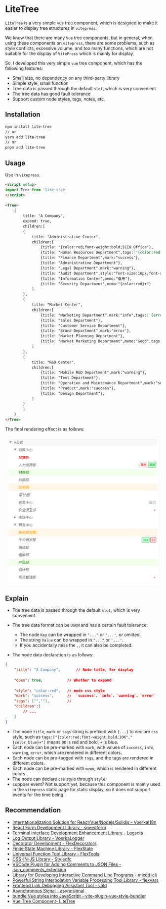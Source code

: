 # LiteTree

`LiteTree` is a very simple `vue` tree component, which is designed to make it easier to display tree structures in `vitepress`.

We know that there are many `Vue` tree components, but in general, when using these components on `vitepress`, there are some problems, such as style conflicts, excessive volume, and too many functions, which are not suitable for the display of `VitePress` which is mainly for display.

So, I developed this very simple `vue` tree component, which has the following features:

- Small size, no dependency on any third-party library
- Simple style, small function
- Tree data is passed through the default `slot`, which is very convenient
- The tree data has good fault tolerance
- Support custom node styles, tags, notes, etc.


## Installation

```bash
npm install lite-tree
// or
yarn add lite-tree
// or
pnpm add lite-tree
```

## Usage

Use in `vitepress`.

```md
<script setup>
import Tree from 'lite-tree'
</script>

<Tree>
    {
        title: "A Company",
        expend: true,
        children:[          
        {
            title: "Administrative Center",
            children:[
                {title: "{color:red;font-weight:bold;}CEO Office"},
                {title: "Human Resources Department",tags:['{color:red;}Key','{success}Urgent']},
                {title: "Finance Department",mark:"success"},                
                {title: "Administrative Department"},
                {title: "Legal Department",mark:"warning"},
                {title: "Audit Department",style:"font-size:16px;font-style:italic"},
                {title: "Information Center",memo:"备用"},
                {title: "Security Department",memo:"{color:red}+"}
            ]
        },
        { 
            title: "Market Center",
            children:[
                {title: "Marketing Department",mark:"info",tags:['{error}Error','{warning}Warning']},
                {title: "Sales Department"},
                {title: "Customer Service Department"},
                {title: "Brand Department",mark:'error'},
                {title: "Market Planning Department"},
                {title: "Market Marketing Department",memo:"Good",tags:["{info}ddddd"]}
            ]
        },
        {
            title: "R&D Center",
            children:[
                {title: "Mobile R&D Department",mark:"warning"},
                {title: "Test Department"},
                {title: "Operation and Maintenance Department",mark:"success"},
                {title: "Product",mark:"success"},
                {title: "Design Department"},                
            ]
        }
        ]
    }
</Tree>

```


The final rendering effect is as follows:

![](./docs/tree.png)


## Explain

- The tree data is passed through the default `slot`, which is very convenient.
- The tree data format can be `JSON` and has a certain fault tolerance:
    - The node `Key` can be wrapped in `"..."` or `'...'`, or omitted.
    - The string `Value` can be wrapped in `"..."` or `'...'`.
    - If you accidentally miss the `,`, it can also be completed.
    
- The node data declaration is as follows:

```json
{
    "title": "A Company",       // Node title, for display

    "open": true,           // Whether to expand

    "style": "color:red",   // node css style
    "mark": "success",      //  `success`、`info`、`warning`、`error`
    "tags": ["",""],        // 
    "children":[
        // ...
    ]
}
```

- The node `title`, `mark` or `tags` string is prefixed with `{...}` to declare `css` style, such as `tags:["{color:red;font-weight:bold;}OK","{color:blue}+"]` means `OK` is red and bold, `+` is blue.
- Each node can be pre-marked with `mark`, with values of `success`, `info`, `warning`, `error`, which are rendered in different colors.
- Each node can be pre-tagged with `tags`, and the tags are rendered in different colors.
- Each node can be pre-marked with `memo`, which is rendered in different colors.
- The node can declare `css` style through `style`.
- suppoer event? Not support yet, because this component is mainly used in the `vitepress` static page for static display, so it does not support events for the time being.


## Recommendation

- [Internationalization Solution for React/Vue/Nodejs/Solidjs - VoerkaI18n](https://zhangfisher.github.io/voerka-i18n/)
- [React Form Development Library - speedform](https://zhangfisher.github.io/speed-form/)
- [Terminal Interface Development Enhancement Library - Logsets](https://zhangfisher.github.io/logsets/)
- [Log Output Library  - VoerkaLogger](https://zhangfisher.github.io/voerkalogger/)
- [Decorator Development - FlexDecorators](https://zhangfisher.github.io/flex-decorators/)
- [Finite State Machine Library  - FlexState](https://zhangfisher.github.io/flexstate/)
- [Universal Function Tool Library - FlexTools](https://zhangfisher.github.io/flex-tools/)
- [CSS-IN-JS Library  - Styledfc](https://zhangfisher.github.io/styledfc/)
- [VSCode Plugin for Adding Comments to JSON Files - json_comments_extension](https://github.com/zhangfisher/json_comments_extension)
- [Library for Developing Interactive Command Line Programs  - mixed-cli](https://github.com/zhangfisher/mixed-cli)
- [Powerful String Interpolation Variable Processing Tool Library - flexvars](https://github.com/zhangfisher/flexvars)
- [Frontend Link Debugging Assistant Tool - yald](https://github.com/zhangfisher/yald)
- [Asynchronous Signal - asyncsignal](https://github.com/zhangfisher/asyncsignal)
- [bundle Vue styles into JavaScript - vite-plugin-vue-style-bundler ](https://github.com/zhangfisher/vite-plugin-vue-style-bundler)
- [Vue Tree Component- LiteTree](https://github.com/zhangfisher/lite-tree)